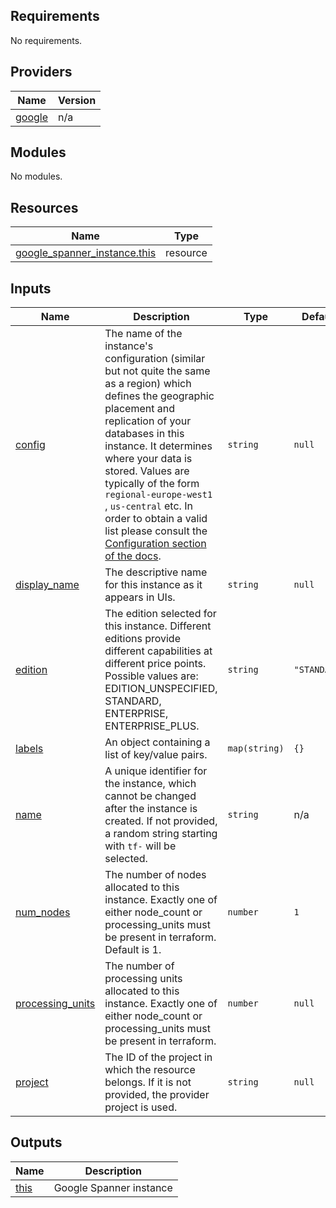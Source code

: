 <!-- BEGIN_TF_DOCS -->
## Requirements

No requirements.

## Providers

| Name | Version |
|------|---------|
| <a name="provider_google"></a> [google](#provider\_google) | n/a |

## Modules

No modules.

## Resources

| Name | Type |
|------|------|
| [google_spanner_instance.this](https://registry.terraform.io/providers/hashicorp/google/latest/docs/resources/spanner_instance) | resource |

## Inputs

| Name | Description | Type | Default | Required |
|------|-------------|------|---------|:--------:|
| <a name="input_config"></a> [config](#input\_config) | The name of the instance's configuration (similar but not quite the same as a region) which defines the geographic placement and replication of your databases in this instance. It determines where your data is stored. Values are typically of the form `regional-europe-west1` , `us-central` etc. In order to obtain a valid list please consult the [Configuration section of the docs](https://cloud.google.com/spanner/docs/instances). | `string` | `null` | no |
| <a name="input_display_name"></a> [display\_name](#input\_display\_name) | The descriptive name for this instance as it appears in UIs. | `string` | `null` | no |
| <a name="input_edition"></a> [edition](#input\_edition) | The edition selected for this instance. Different editions provide different capabilities at different price points. Possible values are: EDITION\_UNSPECIFIED, STANDARD, ENTERPRISE, ENTERPRISE\_PLUS. | `string` | `"STANDARD"` | no |
| <a name="input_labels"></a> [labels](#input\_labels) | An object containing a list of key/value pairs. | `map(string)` | `{}` | no |
| <a name="input_name"></a> [name](#input\_name) | A unique identifier for the instance, which cannot be changed after the instance is created. If not provided, a random string starting with `tf-` will be selected. | `string` | n/a | yes |
| <a name="input_num_nodes"></a> [num\_nodes](#input\_num\_nodes) | The number of nodes allocated to this instance. Exactly one of either node\_count or processing\_units must be present in terraform. Default is 1. | `number` | `1` | no |
| <a name="input_processing_units"></a> [processing\_units](#input\_processing\_units) | The number of processing units allocated to this instance. Exactly one of either node\_count or processing\_units must be present in terraform. | `number` | `null` | no |
| <a name="input_project"></a> [project](#input\_project) | The ID of the project in which the resource belongs. If it is not provided, the provider project is used. | `string` | `null` | no |

## Outputs

| Name | Description |
|------|-------------|
| <a name="output_this"></a> [this](#output\_this) | Google Spanner instance |
<!-- END_TF_DOCS -->